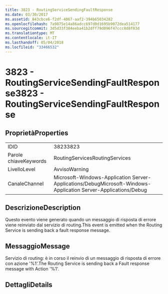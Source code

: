 ```yaml
---
title: 3823 - RoutingServiceSendingFaultResponse
ms.date: 03/30/2017
ms.assetid: 843cbce6-f2df-4067-aaf2-394b65034282
ms.openlocfilehash: 7a9875e14a86adcc697d0d1695b9072dea514177
ms.sourcegitcommit: 3d5d33f384eeba41b2dff79d096f47ccc8d8f03d
ms.translationtype: MT
ms.contentlocale: it-IT
ms.lasthandoff: 05/04/2018
ms.locfileid: "33466532"
---
```

# <a name="3823---routingservicesendingfaultresponse"></a><span data-ttu-id="36def-102">3823 - RoutingServiceSendingFaultResponse</span><span class="sxs-lookup"><span data-stu-id="36def-102">3823 - RoutingServiceSendingFaultResponse</span></span>
## <a name="properties"></a><span data-ttu-id="36def-103">Proprietà</span><span class="sxs-lookup"><span data-stu-id="36def-103">Properties</span></span>  
  
|||  
|-|-|  
|<span data-ttu-id="36def-104">ID</span><span class="sxs-lookup"><span data-stu-id="36def-104">ID</span></span>|<span data-ttu-id="36def-105">3823</span><span class="sxs-lookup"><span data-stu-id="36def-105">3823</span></span>|  
|<span data-ttu-id="36def-106">Parole chiave</span><span class="sxs-lookup"><span data-stu-id="36def-106">Keywords</span></span>|<span data-ttu-id="36def-107">RoutingServices</span><span class="sxs-lookup"><span data-stu-id="36def-107">RoutingServices</span></span>|  
|<span data-ttu-id="36def-108">Livello</span><span class="sxs-lookup"><span data-stu-id="36def-108">Level</span></span>|<span data-ttu-id="36def-109">Avviso</span><span class="sxs-lookup"><span data-stu-id="36def-109">Warning</span></span>|  
|<span data-ttu-id="36def-110">Canale</span><span class="sxs-lookup"><span data-stu-id="36def-110">Channel</span></span>|<span data-ttu-id="36def-111">Microsoft-Windows-Application Server-Applications/Debug</span><span class="sxs-lookup"><span data-stu-id="36def-111">Microsoft-Windows-Application Server-Applications/Debug</span></span>|  
  
## <a name="description"></a><span data-ttu-id="36def-112">Descrizione</span><span class="sxs-lookup"><span data-stu-id="36def-112">Description</span></span>  
 <span data-ttu-id="36def-113">Questo evento viene generato quando un messaggio di risposta di errore viene reinviato dal servizio di routing.</span><span class="sxs-lookup"><span data-stu-id="36def-113">This event is emitted when the Routing Service is sending back a fault response message.</span></span>  
  
## <a name="message"></a><span data-ttu-id="36def-114">Messaggio</span><span class="sxs-lookup"><span data-stu-id="36def-114">Message</span></span>  
 <span data-ttu-id="36def-115">Servizio di routing: è in corso il reinvio di un messaggio di risposta di errore con azione '%1'.</span><span class="sxs-lookup"><span data-stu-id="36def-115">The Routing Service is sending back a Fault response message with Action '%1'.</span></span>  
  
## <a name="details"></a><span data-ttu-id="36def-116">Dettagli</span><span class="sxs-lookup"><span data-stu-id="36def-116">Details</span></span>
